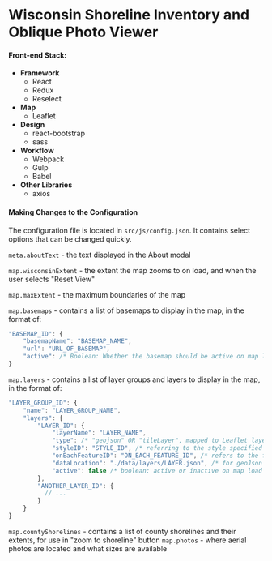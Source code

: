 # Wisconsin Shoreline Inventory and Oblique Photo Viewer

#### Front-end Stack:
 * **Framework**
   * React
   * Redux
   * Reselect
 * **Map**
   * Leaflet
 * **Design**
   * react-bootstrap
   * sass
 * **Workflow**
   * Webpack
   * Gulp 
   * Babel
 * **Other Libraries**
   * axios

#### Making Changes to the Configuration
The configuration file is located in ```src/js/config.json```. It contains select options that can be changed quickly.

```meta.aboutText``` - the text displayed in the About modal

```map.wisconsinExtent``` - the extent the map zooms to on load, and when the user selects "Reset View"

```map.maxExtent``` - the maximum boundaries of the map

```map.basemaps``` - contains a list of basemaps to display in the map, in the format of:

````Javascript
"BASEMAP_ID": {
    "basemapName": "BASEMAP_NAME",
    "url": "URL_OF_BASEMAP",
    "active": /* Boolean: Whether the basemap should be active on map load */
}
````
```map.layers``` - contains a list of layer groups and layers to display in the map, in the format of:
````Javascript
"LAYER_GROUP_ID": {
    "name": "LAYER_GROUP_NAME",
    "layers": {
        "LAYER_ID": {
            "layerName": "LAYER_NAME",
            "type": /* "geojson" OR "tileLayer", mapped to Leaflet layer types of same name */,
            "styleID": "STYLE_ID", /* referring to the style specified in /src/js/layers/styles.js */
            "onEachFeatureID": "ON_EACH_FEATURE_ID", /* refers to the function specified in /src/js/layers/onEachFeature.js */
            "dataLocation": "./data/layers/LAYER.json", /* for geoJson types, refers to location of geoJSON file with layer data */ 
            "active": false /* boolean: active or inactive on map load */
        },
        "ANOTHER_LAYER_ID": {
          // ...
        }
    }
}
````
```map.countyShorelines``` - contains a list of county shorelines and their extents, for use in "zoom to shoreline" button
```map.photos``` - where aerial photos are located and what sizes are available


